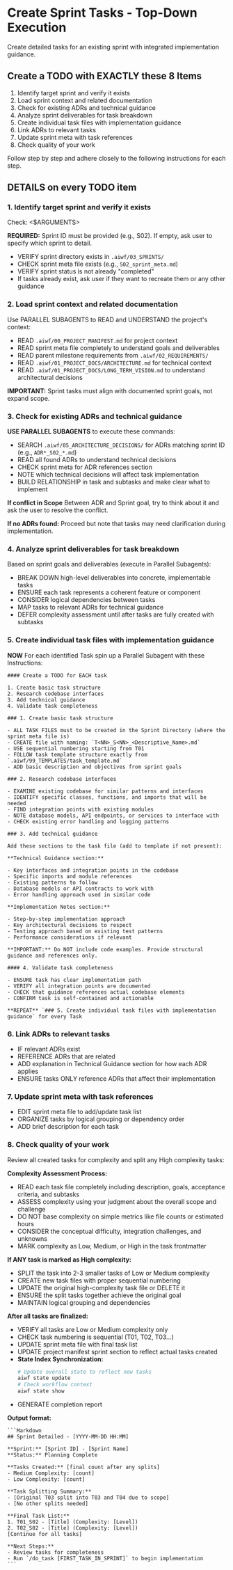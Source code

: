 # Create Sprint Tasks - Top-Down Execution

Create detailed tasks for an existing sprint with integrated implementation guidance.

## Create a TODO with EXACTLY these 8 Items

1. Identify target sprint and verify it exists
2. Load sprint context and related documentation
3. Check for existing ADRs and technical guidance
4. Analyze sprint deliverables for task breakdown
5. Create individual task files with implementation guidance
6. Link ADRs to relevant tasks
7. Update sprint meta with task references
8. Check quality of your work

Follow step by step and adhere closely to the following instructions for each step.

## DETAILS on every TODO item

### 1. Identify target sprint and verify it exists

Check: <$ARGUMENTS>

**REQUIRED:** Sprint ID must be provided (e.g., S02). If empty, ask user to specify which sprint to detail.

- VERIFY sprint directory exists in `.aiwf/03_SPRINTS/`
- CHECK sprint meta file exists (e.g., `S02_sprint_meta.md`)
- VERIFY sprint status is not already "completed"
- If tasks already exist, ask user if they want to recreate them or any other guidance

### 2. Load sprint context and related documentation

Use PARALLEL SUBAGENTS to READ and UNDERSTAND the project's context:

- READ `.aiwf/00_PROJECT_MANIFEST.md` for project context
- READ sprint meta file completely to understand goals and deliverables
- READ parent milestone requirements from `.aiwf/02_REQUIREMENTS/`
- READ `.aiwf/01_PROJECT_DOCS/ARCHITECTURE.md` for technical context
- READ `.aiwf/01_PROJECT_DOCS/LONG_TERM_VISION.md` to understand architectural decisions

**IMPORTANT:** Sprint tasks must align with documented sprint goals, not expand scope.

### 3. Check for existing ADRs and technical guidance

**USE PARALLEL SUBAGENTS** to execute these commands:

- SEARCH `.aiwf/05_ARCHITECTURE_DECISIONS/` for ADRs matching sprint ID (e.g., `ADR*_S02_*.md`)
- READ all found ADRs to understand technical decisions
- CHECK sprint meta for ADR references section
- NOTE which technical decisions will affect task implementation
- BUILD RELATIONSHIP in task and subtasks and make clear what to implement

**If conflict in Scope** Between ADR and Sprint goal, try to think about it and ask the user to resolve the conflict.

**If no ADRs found:** Proceed but note that tasks may need clarification during implementation.

### 4. Analyze sprint deliverables for task breakdown

Based on sprint goals and deliverables (execute in Parallel Subagents):

- BREAK DOWN high-level deliverables into concrete, implementable tasks
- ENSURE each task represents a coherent feature or component
- CONSIDER logical dependencies between tasks
- MAP tasks to relevant ADRs for technical guidance
- DEFER complexity assessment until after tasks are fully created with subtasks

### 5. Create individual task files with implementation guidance

**NOW** For each identified Task spin up a Parallel Subagent with these Instructions:

    #### Create a TODO for EACH task

    1. Create basic task structure
    2. Research codebase interfaces
    3. Add technical guidance
    4. Validate task completeness

    ### 1. Create basic task structure

    - ALL TASK FILES must to be created in the Sprint Directory (where the sprint meta file is)
    - CREATE file with naming: `T<NN>_S<NN>_<Descriptive_Name>.md`
    - USE sequential numbering starting from T01
    - FOLLOW task template structure exactly from `.aiwf/99_TEMPLATES/task_template.md`
    - ADD basic description and objectives from sprint goals

    ### 2. Research codebase interfaces

    - EXAMINE existing codebase for similar patterns and interfaces
    - IDENTIFY specific classes, functions, and imports that will be needed
    - FIND integration points with existing modules
    - NOTE database models, API endpoints, or services to interface with
    - CHECK existing error handling and logging patterns

    ### 3. Add technical guidance

    Add these sections to the task file (add to template if not present):

    **Technical Guidance section:**

    - Key interfaces and integration points in the codebase
    - Specific imports and module references
    - Existing patterns to follow
    - Database models or API contracts to work with
    - Error handling approach used in similar code

    **Implementation Notes section:**

    - Step-by-step implementation approach
    - Key architectural decisions to respect
    - Testing approach based on existing test patterns
    - Performance considerations if relevant

    **IMPORTANT:** Do NOT include code examples. Provide structural guidance and references only.

    #### 4. Validate task completeness

    - ENSURE task has clear implementation path
    - VERIFY all integration points are documented
    - CHECK that guidance references actual codebase elements
    - CONFIRM task is self-contained and actionable

    **REPEAT** `### 5. Create individual task files with implementation guidance` for every Task

### 6. Link ADRs to relevant tasks

- IF relevant ADRs exist
- REFERENCE ADRs that are related
- ADD explanation in Technical Guidance section for how each ADR applies
- ENSURE tasks ONLY reference ADRs that affect their implementation

### 7. Update sprint meta with task references

- EDIT sprint meta file to add/update task list
- ORGANIZE tasks by logical grouping or dependency order
- ADD brief description for each task

### 8. Check quality of your work

Review all created tasks for complexity and split any High complexity tasks:

**Complexity Assessment Process:**

- READ each task file completely including description, goals, acceptance criteria, and subtasks
- ASSESS complexity using your judgment about the overall scope and challenge
- DO NOT base complexity on simple metrics like file counts or estimated hours
- CONSIDER the conceptual difficulty, integration challenges, and unknowns
- MARK complexity as Low, Medium, or High in the task frontmatter

**If ANY task is marked as High complexity:**

- SPLIT the task into 2-3 smaller tasks of Low or Medium complexity
- CREATE new task files with proper sequential numbering
- UPDATE the original high-complexity task file or DELETE it
- ENSURE the split tasks together achieve the original goal
- MAINTAIN logical grouping and dependencies

**After all tasks are finalized:**

- VERIFY all tasks are Low or Medium complexity only
- CHECK task numbering is sequential (T01, T02, T03...)
- UPDATE sprint meta file with final task list
- UPDATE project manifest sprint section to reflect actual tasks created
- **State Index Synchronization:**
  ```bash
  # Update overall state to reflect new tasks
  aiwf state update
  # Check workflow context
  aiwf state show
  ```
- GENERATE completion report

**Output format:**

    ```Markdown
    ## Sprint Detailed - [YYYY-MM-DD HH:MM]

    **Sprint:** [Sprint ID] - [Sprint Name]
    **Status:** Planning Complete

    **Tasks Created:** [final count after any splits]
    - Medium Complexity: [count]
    - Low Complexity: [count]

    **Task Splitting Summary:**
    - [Original T03 split into T03 and T04 due to scope]
    - [No other splits needed]

    **Final Task List:**
    1. T01_S02 - [Title] (Complexity: [Level])
    2. T02_S02 - [Title] (Complexity: [Level])
    [Continue for all tasks]

    **Next Steps:**
    - Review tasks for completeness
    - Run `/do_task [FIRST_TASK_IN_SPRINT]` to begin implementation
    ```
